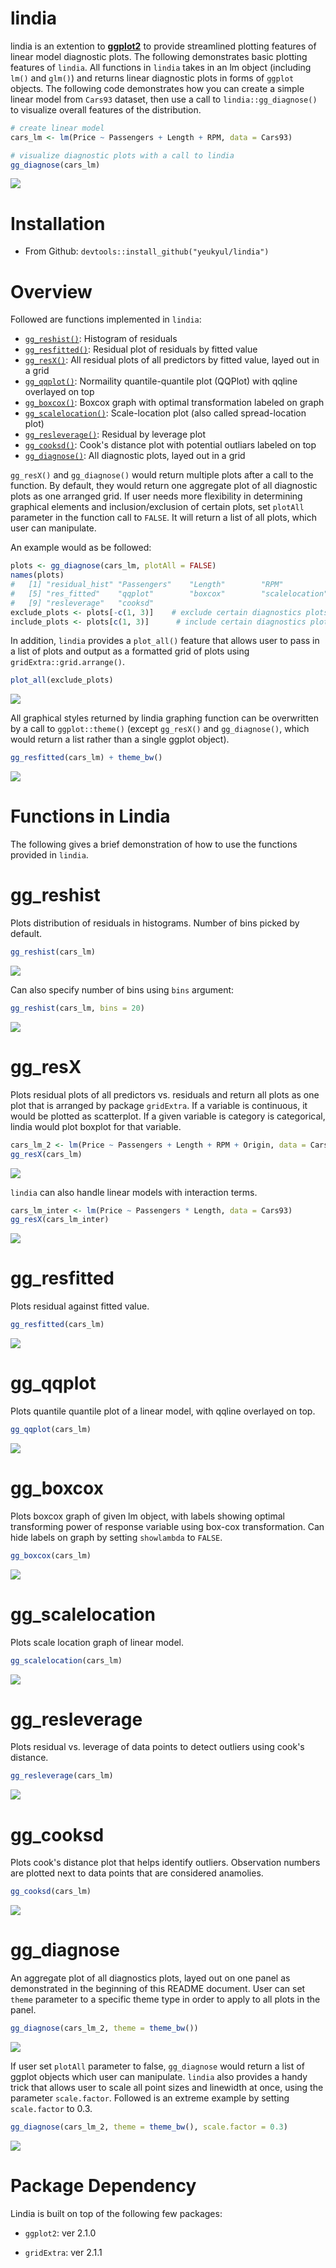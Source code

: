 lindia
======

lindia is an extention to [**ggplot2**](http://ggplot2.org) to provide streamlined plotting features of linear model diagnostic plots. The following demonstrates basic plotting features of `lindia`. All functions in `lindia` takes in an lm object (including `lm()` and `glm()`) and returns linear diagnostic plots in forms of `ggplot` objects. The following code demonstrates how you can create a simple linear model from `Cars93` dataset, then use a call to `lindia::gg_diagnose()` to visualize overall features of the distribution.

``` r
# create linear model
cars_lm <- lm(Price ~ Passengers + Length + RPM, data = Cars93)

# visualize diagnostic plots with a call to lindia
gg_diagnose(cars_lm)
```

![](figures/README-unnamed-chunk-2-1.png)

Installation
============

-   From Github: `devtools::install_github("yeukyul/lindia")`

Overview
========

Followed are functions implemented in `lindia`:

-   [`gg_reshist()`](#gg_reshist): Histogram of residuals
-   [`gg_resfitted()`](#gg_resfitted): Residual plot of residuals by fitted value
-   [`gg_resX()`](#gg_resX): All residual plots of all predictors by fitted value, layed out in a grid
-   [`gg_qqplot()`](#gg_qqplot): Normaility quantile-quantile plot (QQPlot) with qqline overlayed on top
-   [`gg_boxcox()`](#gg_boxcox): Boxcox graph with optimal transformation labeled on graph
-   [`gg_scalelocation()`](#gg_scalelocation): Scale-location plot (also called spread-location plot)
-   [`gg_resleverage()`](#gg_resleverage): Residual by leverage plot
-   [`gg_cooksd()`](#gg_cooksd): Cook's distance plot with potential outliars labeled on top
-   [`gg_diagnose()`](#gg_diagnose): All diagnostic plots, layed out in a grid

`gg_resX()` and `gg_diagnose()` would return multiple plots after a call to the function. By default, they would return one aggregate plot of all diagnostic plots as one arranged grid. If user needs more flexibility in determining graphical elements and inclusion/exclusion of certain plots, set `plotAll` parameter in the function call to `FALSE`. It will return a list of all plots, which user can manipulate.

An example would as be followed:

``` r
plots <- gg_diagnose(cars_lm, plotAll = FALSE)
names(plots)
#   [1] "residual_hist" "Passengers"    "Length"        "RPM"          
#   [5] "res_fitted"    "qqplot"        "boxcox"        "scalelocation"
#   [9] "resleverage"   "cooksd"
exclude_plots <- plots[-c(1, 3)]    # exclude certain diagnostics plots
include_plots <- plots[c(1, 3)]      # include certain diagnostics plots
```

In addition, `lindia` provides a `plot_all()` feature that allows user to pass in a list of plots and output as a formatted grid of plots using `gridExtra::grid.arrange()`.

``` r
plot_all(exclude_plots)
```

![](figures/README-unnamed-chunk-4-1.png)

All graphical styles returned by lindia graphing function can be overwritten by a call to `ggplot::theme()` (except `gg_resX()` and `gg_diagnose()`, which would return a list rather than a single ggplot object).

``` r
gg_resfitted(cars_lm) + theme_bw()
```

![](figures/README-unnamed-chunk-5-1.png)

Functions in Lindia
===================

The following gives a brief demonstration of how to use the functions provided in `lindia`.

gg\_reshist
===========

Plots distribution of residuals in histograms. Number of bins picked by default.

``` r
gg_reshist(cars_lm)
```

![](figures/README-unnamed-chunk-6-1.png)

Can also specify number of bins using `bins` argument:

``` r
gg_reshist(cars_lm, bins = 20)
```

![](figures/README-unnamed-chunk-7-1.png)

gg\_resX
========

Plots residual plots of all predictors vs. residuals and return all plots as one plot that is arranged by package `gridExtra`. If a variable is continuous, it would be plotted as scatterplot. If a given variable is category is categorical, lindia would plot boxplot for that variable.

``` r
cars_lm_2 <- lm(Price ~ Passengers + Length + RPM + Origin, data = Cars93)
gg_resX(cars_lm)
```

![](figures/README-unnamed-chunk-8-1.png)

`lindia` can also handle linear models with interaction terms.

``` r
cars_lm_inter <- lm(Price ~ Passengers * Length, data = Cars93)
gg_resX(cars_lm_inter)
```

![](figures/README-unnamed-chunk-9-1.png)

gg\_resfitted
=============

Plots residual against fitted value.

``` r
gg_resfitted(cars_lm)
```

![](figures/README-unnamed-chunk-10-1.png)

gg\_qqplot
==========

Plots quantile quantile plot of a linear model, with qqline overlayed on top.

``` r
gg_qqplot(cars_lm)
```

![](figures/README-unnamed-chunk-11-1.png)

gg\_boxcox
==========

Plots boxcox graph of given lm object, with labels showing optimal transforming power of response variable using box-cox transformation. Can hide labels on graph by setting `showlambda` to `FALSE`.

``` r
gg_boxcox(cars_lm)
```

![](figures/README-unnamed-chunk-12-1.png)

gg\_scalelocation
=================

Plots scale location graph of linear model.

``` r
gg_scalelocation(cars_lm)
```

![](figures/README-unnamed-chunk-13-1.png)

gg\_resleverage
===============

Plots residual vs. leverage of data points to detect outliers using cook's distance.

``` r
gg_resleverage(cars_lm)
```

![](figures/README-unnamed-chunk-14-1.png)

gg\_cooksd
==========

Plots cook's distance plot that helps identify outliers. Observation numbers are plotted next to data points that are considered anamolies.

``` r
gg_cooksd(cars_lm)
```

![](figures/README-unnamed-chunk-15-1.png)

gg\_diagnose
============

An aggregate plot of all diagnostics plots, layed out on one panel as demonstrated in the beginning of this README document. User can set `theme` parameter to a specific theme type in order to apply to all plots in the panel.

``` r
gg_diagnose(cars_lm_2, theme = theme_bw())
```

![](figures/README-unnamed-chunk-16-1.png)

If user set `plotAll` parameter to false, `gg_diagnose` would return a list of ggplot objects which user can manipulate. `lindia` also provides a handy trick that allows user to scale all point sizes and linewidth at once, using the parameter `scale.factor`. Followed is an extreme example by setting `scale.factor` to 0.3.

``` r
gg_diagnose(cars_lm_2, theme = theme_bw(), scale.factor = 0.3)
```

![](figures/README-unnamed-chunk-17-1.png)

Package Dependency
==================

Lindia is built on top of the following few packages:

-   `ggplot2`: ver 2.1.0

-   `gridExtra`: ver 2.1.1
